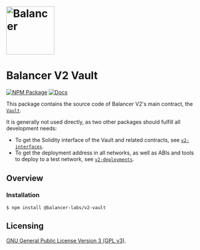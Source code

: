 # <img src="../../logo.svg" alt="Balancer" height="128px">

# Balancer V2 Vault

[![NPM Package](https://img.shields.io/npm/v/@balancer-labs/v2-vault.svg)](https://www.npmjs.org/package/@balancer-labs/v2-vault)
[![Docs](https://img.shields.io/badge/docs-%F0%9F%93%84-blue)](https://docs.balancer.fi/products/the-vault)

This package contains the source code of Balancer V2's main contract, the [`Vault`](./contracts/Vault.sol).

It is generally not used directly, as two other packages should fulfill all development needs:

- To get the Solidity interface of the Vault and related contracts, see [`v2-interfaces`](../interfaces).
- To get the deployment address in all networks, as well as ABIs and tools to deploy to a test network, see [`v2-deployments`](../deployments).

## Overview

### Installation

```console
$ npm install @balancer-labs/v2-vault
```

## Licensing

[GNU General Public License Version 3 (GPL v3)](../../LICENSE).
